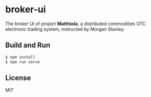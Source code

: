 # broker-ui

The broker UI of project **Matthiola**, a distributed commodities OTC electronic trading system, instructed by Morgan Stanley.

## Build and Run

```bash
$ npm install
$ npm run serve
```

## License

MIT
